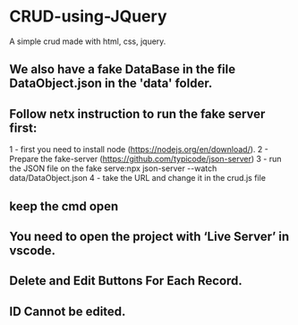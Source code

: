 # CRUD-using-JQuery

A simple crud made with html, css, jquery.

## We also have a fake DataBase in the file DataObject.json in the 'data' folder.

## Follow netx instruction to run the fake server first:
1 - first you need to install node (https://nodejs.org/en/download/).
2 - Prepare the fake-server (https://github.com/typicode/json-server)
3 - run the JSON file on the fake serve:npx json-server --watch data/DataObject.json
4 - take the URL and change it in the crud.js file

## keep the cmd open

## You need to open the project with ‘Live Server’ in vscode.

## Delete and Edit Buttons For Each Record.

## ID Cannot be edited.
